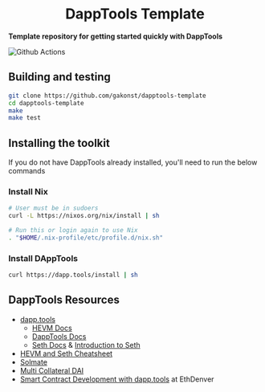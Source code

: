 # <h1 align="center"> DappTools Template </h1>

**Template repository for getting started quickly with DappTools**

![Github Actions](https://github.com/gakonst/dapptools-template/workflows/Tests/badge.svg)

## Building and testing

```sh
git clone https://github.com/gakonst/dapptools-template
cd dapptools-template
make
make test
```
## Installing the toolkit

If you do not have DappTools already installed, you'll need to run the below
commands

### Install Nix

```sh
# User must be in sudoers
curl -L https://nixos.org/nix/install | sh

# Run this or login again to use Nix
. "$HOME/.nix-profile/etc/profile.d/nix.sh"
```

### Install DAppTools

```sh
curl https://dapp.tools/install | sh
```

## DappTools Resources

* [dapp.tools](https://dapp.tools/)
    * [HEVM Docs](https://github.com/dapphub/dapptools/blob/master/src/hevm/README.md)
    * [DappTools Docs](https://github.com/dapphub/dapptools/tree/master/src/dapp#readme)
    * [Seth Docs](https://github.com/dapphub/dapptools/tree/master/src/seth#readme) & [Introduction to Seth](https://docs.makerdao.com/clis/seth)
* [HEVM and Seth Cheatsheet](https://kndrck.co/posts/hevm_seth_cheatsheet/)
* [Solmate](https://github.com/Rari-Capital/solmate/)
* [Multi Collateral DAI](https://github.com/makerdao/dss)
* [Smart Contract Development with dapp.tools](https://youtu.be/lPinWgaNceM) at EthDenver

